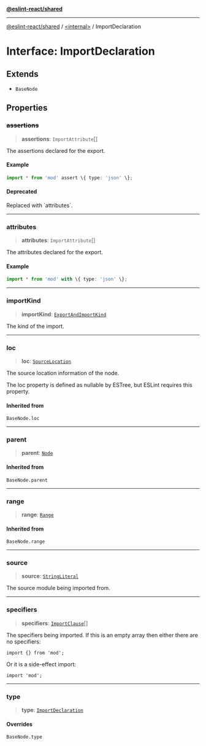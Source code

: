 [**@eslint-react/shared**](../../README.md)

***

[@eslint-react/shared](../../README.md) / [\<internal\>](../README.md) / ImportDeclaration

# Interface: ImportDeclaration

## Extends

- `BaseNode`

## Properties

### ~~assertions~~

> **assertions**: `ImportAttribute`[]

The assertions declared for the export.

#### Example

```ts
import * from 'mod' assert \{ type: 'json' \};
```

#### Deprecated

Replaced with \`attributes\`.

***

### attributes

> **attributes**: `ImportAttribute`[]

The attributes declared for the export.

#### Example

```ts
import * from 'mod' with \{ type: 'json' \};
```

***

### importKind

> **importKind**: [`ExportAndImportKind`](../type-aliases/ExportAndImportKind.md)

The kind of the import.

***

### loc

> **loc**: [`SourceLocation`](SourceLocation.md)

The source location information of the node.

The loc property is defined as nullable by ESTree, but ESLint requires this property.

#### Inherited from

`BaseNode.loc`

***

### parent

> **parent**: [`Node`](../type-aliases/Node.md)

#### Inherited from

`BaseNode.parent`

***

### range

> **range**: [`Range`](../type-aliases/Range.md)

#### Inherited from

`BaseNode.range`

***

### source

> **source**: [`StringLiteral`](StringLiteral.md)

The source module being imported from.

***

### specifiers

> **specifiers**: [`ImportClause`](../type-aliases/ImportClause.md)[]

The specifiers being imported.
If this is an empty array then either there are no specifiers:
```
import {} from 'mod';
```
Or it is a side-effect import:
```
import 'mod';
```

***

### type

> **type**: [`ImportDeclaration`](../README.md#importdeclaration)

#### Overrides

`BaseNode.type`
